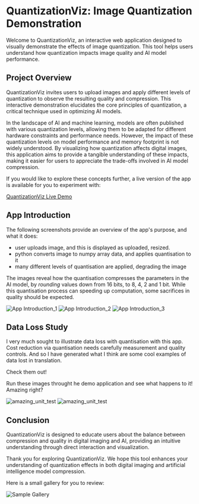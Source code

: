 # QuantizationViz: Image Quantization Demonstration

Welcome to QuantizationViz, an interactive web application designed to visually demonstrate the effects of image quantization. This tool helps users understand how quantization impacts image quality and AI model performance.

## Project Overview

QuantizationViz invites users to upload images and apply different levels of quantization to observe the resulting quality and compression. This interactive demonstration elucidates the core principles of quantization, a critical technique used in optimizing AI models.

In the landscape of AI and machine learning, models are often published with various quantization levels, allowing them to be adapted for different hardware constraints and performance needs. However, the impact of these quantization levels on model performance and memory footprint is not widely understood. By visualizing how quantization affects digital images, this application aims to provide a tangible understanding of these impacts, making it easier for users to appreciate the trade-offs involved in AI model compression.

If you would like to explore these concepts further, a live version of the app is available for you to experiment with:

[QuantizationViz Live Demo](https://minkymorgan-qviz.streamlit.app/)


## App Introduction

The following screenshots provide an overview of the app's purpose, and what it does:

* user uploads image, and this is displayed as uploaded, resized.
* python converts image to numpy array data, and applies quantisation to it
* many different levels of quantisation are applied, degrading the image

The images reveal how the quantisation compresses the parameters in the AI model, by _rounding_ values down from 16 bits, to 8, 4, 2 and 1 bit.
While this quantisation process can speeding up computation, some sacrifices in quality should be expected.


![App Introduction_1](./screenshots/screenshot_1.png)
![App Introduction_2](./screenshots/screenshot_2.png)
![App Introduction_3](./screenshots/screenshot_3.png)

## Data Loss Study

I very much sought to illustrate data loss with quantisation with this app. 
Cost reduction via quantisation needs carefully measurement and quality controls.
And so I have generated what I think are some cool examples of data lost in translation.

Check them out!

Run these images throught he demo application and see what happens to it! Amazing right?

![amazing_unit_test](./screenshots/InfoIsLostUsingModelQuantization_Lost.jpg)
![amazing_unit_test](./screenshots/HerQuantizedDream_Lost.jpg)


## Conclusion

QuantizationViz is designed to educate users about the balance between compression and quality in digital imaging and AI, providing an intuitive understanding through direct interaction and visualization.

Thank you for exploring QuantizationViz. We hope this tool enhances your understanding of quantization effects in both digital imaging and artificial intelligence model compression.

Here is a small gallery for you to review:

![Sample Gallery](./screenshots/AI_UnderstandingQuantizationThroughViz.png)



